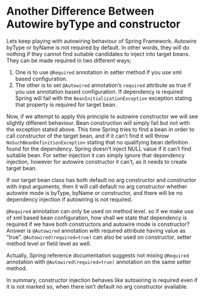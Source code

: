 # Another Difference Between Autowire byType and constructor

Lets keep playing with autowiring behaviour of Spring Framework. Autowire byType or byName is not required by default. 
In other words, they will do nothing if they cannot find suitable candidates to inject into target beans. They can be 
made required in two different ways;

1. One is to use `@Required` annotation in setter method if you use xml based configuration.
2. The other is to set `@Autowired` annotation’s `required` attribute as true if you use annotation based configuration.
If dependency is required Spring will fail with the `BeanInitializationException` exception stating that property is 
required for target bean.

Now, if we attempt to apply this principle to autowire constructor we will see slightly different behaviour. Bean 
construction will simply fail but not with the exception stated above. This time Spring tries to find a bean in order to 
call constructor of the target bean, and if it can’t find it will throw `NoSuchBeanDefinitionException` stating that no 
qualifying bean definition found for the dependency. Spring doesn’t inject NULL value if it can’t find suitable bean. For 
setter injection it can simply ignore that dependency injection, however for autowire constructor it can’t, as it needs 
to create target bean.

If our target bean class has both default no arg constructor and constructor with input arguments, then it will call 
default no arg constructor whether autowire mode is byType, byName or constructor, and there will be no dependency 
injection if autowiring is not required.

`@Required` annotation can only be used on method level. so if we make use of xml based bean configuration, how shall we 
state that dependency is required if we have both constructors and autowire mode is constructor? Answer is `@Autowired` 
annotation with required attribute having value as “true”. `@Autowired(required=true)` can also be used on constructor, 
setter method level or field level as well.

Actually, Spring reference documentation suggests not mixing `@Required` annotation with `@Autowired(required=true)` 
annotation on the same setter method.

In summary, constructor injection behaves like autowiring is required even if it is not marked so, when there isn’t 
default no arg constructor available.
